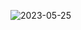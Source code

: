 ![2023-05-25](https://github.com/Aman-137/React.js/assets/86460934/6003af83-b42f-433d-9bd7-82bb9f70b9e0)
